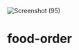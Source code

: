 ![Screenshot (95)](https://user-images.githubusercontent.com/63860571/163274858-f2af646d-5fb9-4b73-83ee-757e1e1a1178.png)
# food-order

